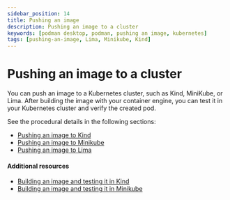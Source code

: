 ```yaml
---
sidebar_position: 14
title: Pushing an image
description: Pushing an image to a cluster
keywords: [podman desktop, podman, pushing an image, kubernetes]
tags: [pushing-an-image, Lima, Minikube, Kind]
---
```


# Pushing an image to a cluster

You can push an image to a Kubernetes cluster, such as Kind, MiniKube, or Lima. After building the image with your container engine, you can test it in your Kubernetes cluster and verify the created pod.

See the procedural details in the following sections:

- [Pushing an image to Kind](/docs/kind/pushing-an-image-to-kind)
- [Pushing an image to Minikube](/docs/minikube/pushing-an-image-to-minikube)
- [Pushing an image to Lima](/docs/lima/pushing-an-image-to-lima)

#### Additional resources

- [Building an image and testing it in Kind](/docs/kind/building-an-image-and-testing-it-in-kind)
- [Building an image and testing it in Minikube](/docs/minikube/building-an-image-and-testing-it-in-minikube)
